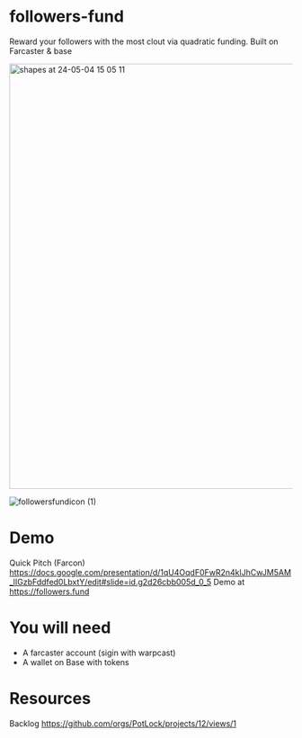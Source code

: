 # followers-fund
Reward your followers with the most clout via quadratic funding. Built on Farcaster &amp; base

<img width="757" alt="shapes at 24-05-04 15 05 11" src="https://github.com/PotLock/followers-fund/assets/45281667/b1cbabe5-2852-4f41-ad38-01857415c386">

![followersfundicon (1)](https://github.com/PotLock/followers-fund/assets/45281667/3c1024d2-41b2-42c5-b248-62e85ea5724b)


# Demo
Quick Pitch (Farcon) https://docs.google.com/presentation/d/1qU4OqdF0FwR2n4klJhCwJM5AM_lIGzbFddfed0LbxtY/edit#slide=id.g2d26cbb005d_0_5
Demo at https://followers.fund


# You will need
- A farcaster account (sigin with warpcast)
- A wallet on Base with tokens
# Resources
Backlog https://github.com/orgs/PotLock/projects/12/views/1
